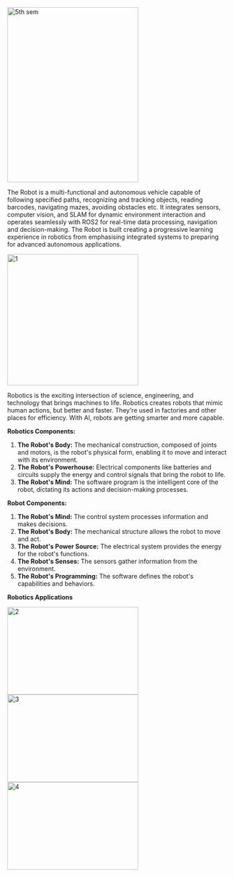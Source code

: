 <img src="https://github.com/user-attachments/assets/00217bab-4eaa-4ea3-9692-7eda3185269e" alt="5th sem" width="300" height="400">

The Robot is a multi-functional and autonomous vehicle capable of following specified paths, recognizing and tracking objects, reading barcodes, navigating mazes, avoiding obstacles etc. It integrates sensors, computer vision, and SLAM for dynamic environment interaction and operates seamlessly with ROS2 for real-time data processing, navigation and decision-making. The Robot is built creating a progressive learning experience in robotics from emphasising integrated systems to preparing for advanced autonomous applications.


<img src="https://github.com/user-attachments/assets/0706afc8-d6ec-4b99-bdb9-0384e0d91f5f" alt="1" width="300" height="300">

Robotics is the exciting intersection of science, engineering, and technology that brings machines to life. Robotics creates robots that mimic human actions, but better and faster. They're used in factories and other places for efficiency. With AI, robots are getting smarter and more capable.

**Robotics Components:**
1. **The Robot's Body:** The mechanical construction, composed of joints and motors, is the robot's physical form, enabling it to move and interact with its environment.
2. **The Robot's Powerhouse:** Electrical components like batteries and circuits supply the energy and control signals that bring the robot to life.
3. **The Robot's Mind:** The software program is the intelligent core of the robot, dictating its actions and decision-making processes.

**Robot Components:**
1. **The Robot's Mind:** The control system processes information and makes decisions.
2. **The Robot's Body:** The mechanical structure allows the robot to move and act.
3. **The Robot's Power Source:** The electrical system provides the energy for the robot's functions.
4. **The Robot's Senses:** The sensors gather information from the environment.
5. **The Robot's Programming:** The software defines the robot's capabilities and behaviors.

**Robotics Applications**

<img src="https://github.com/user-attachments/assets/352e2825-8b9a-43d5-8f61-14f9aa5e5c42" alt="2" width="300" height="200"> <img src="https://github.com/user-attachments/assets/fa030a73-909f-4650-a827-8e0d4bef0e13" alt="3" width="300" height="200"> <img src="https://github.com/user-attachments/assets/66a36de1-af27-4dee-b53e-1410a51e29dc" alt="4" width="300" height="200">
